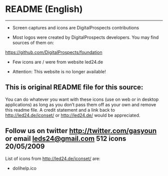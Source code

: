 # README (English)
--------------------------------


* Screen captures and icons are DigitalProspects contributions


* Most logos were created by DigitalProspects developers. You may find sources of them on:

https://github.com/DigitalProspects/foundation


* Few icons are / were from website led24.de 

* Attention: This website is no longer available! 

This is original README file for this source:
-------------------------------------------------------
You can do whatever you want with these icons (use on web or in desktop applications) as long as you don’t pass them off as your own and remove this readme file. A credit statement and a link back to
http://led24.de/iconset/ or http://led24.de/ would be appreciated.

Follow us on twitter http://twitter.com/gasyoun or email leds24@gmail.com
512 icons 20/05/2009
-------------------------------------------------------
List of icons from http://led24.de/iconset/ are:
- dolihelp.ico

